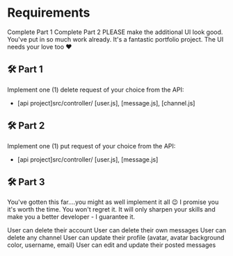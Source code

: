 # Requirements

Complete Part 1
Complete Part 2
PLEASE make the additional UI look good. You've put in so much work already. It's a fantastic portfolio project. The UI needs your love too ❤️

## 🛠 Part 1

Implement one (1) delete request of your choice from the API:

- [api project]src/controller/ [user.js], [message.js], [channel.js]

## 🛠 Part 2

Implement one (1) put request of your choice from the API:

- [api project]src/controller/ [user.js], [message.js]

## 🛠 Part 3

You've gotten this far....you might as well implement it all 😉 I promise you it's worth the time. You won't regret it. It will only sharpen your skills and make you a better developer - I guarantee it.

User can delete their account
User can delete their own messages
User can delete any channel
User can update their profile (avatar, avatar background color, username, email)
User can edit and update their posted messages
